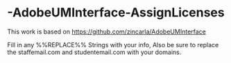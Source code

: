 # -AdobeUMInterface-AssignLicenses

This work is based on https://github.com/zincarla/AdobeUMInterface

Fill in any %%REPLACE%% Strings with your info, Also be sure to replace the staffemail.com and studentemail.com with your domains.
